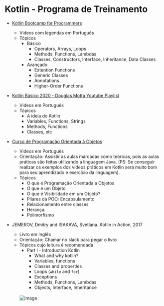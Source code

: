 # Kotlin - Programa de Treinamento

- [Kotlin Bootcamp for Programmers](https://www.udacity.com/course/kotlin-bootcamp-for-programmers--ud9011)
  - Videos com legendas em Português
  - Tópicos
    - Básico
      - Operators, Arrays, Loops
      - Methods, Functions, Lambdas
      - Classes, Constructors, Interface, Inheritance, Data Classes
    - Avançado
      - Extention Functions
      - Generic Classes
      - Annotations
      - Higher-Order Functions

- [Kotlin Básico 2020 - Douglas Motta Youtube Playlist](https://www.youtube.com/watch?v=U1bxClvmERM&list=PLPs3nlHFeKTr-aDDvUxU971rPSVTyQ6Bn)
  - Videos em Português
  - Tópicos
    - A ideia do Kotlin
    - Variables, Functions, Strings
    - Methods, Functions
    - Classes, etc
 
- [Curso de Programação Orientada à Objetos](https://www.youtube.com/watch?v=KlIL63MeyMY&list=PLHz_AreHm4dkqe2aR0tQK74m8SFe-aGsY)
    - Videos em Português
    - Orientação: Assistir as aulas marcadas como teóricas, pois as aulas práticas são feitas utilizando a linguagem Java. (PS: Se conseguir realizar os exemplos dos vídeos práticos em Kotlin será muito bom para seu aprendizado e exercício da linguagem).
    - Tópicos
        - O que é Programação Orientada a Objetos
        - O que é um Objeto
        - O que é Visibilidade em um Objeto?
        - Pilares da POO: Encapsulamento
        - Relacionamento entre classes
        - Herança
        - Polimorfismo

- JEMEROV, Dmitry and ISAKAVA, Svetlana. Kotlin in Action, 2017
    - Livro em Inglês
    - Orientação: Chamar no slack para pegar o livro 
    - Tópicos cujo leitura é recomendada
        - Part I - Introduction Kotlin
            - What and why kotlin?
            - Variables, functions
            - Classes and properties
            - Loops (`while` and `for`)
            - Exceptions
            - Methods, Functions, Lambdas
            - Objects, Interface, Inheritance
          <br>
         ![image](https://user-images.githubusercontent.com/17462762/150398808-dde80245-fdf5-487b-9a82-c926b52db8ee.png)
